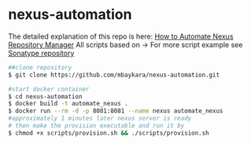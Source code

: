 # nexus-automation
The detailed explanation of this repo is here: 
[How to Automate Nexus Repository Manager](https://baykara.medium.com/how-to-automate-nexus-setup-process-5755183bc322)
All scripts based on -> 
For more script example see [Sonatype repository](https://github.com/sonatype-nexus-community/nexus-scripting-examples)

```bash
##clone repository
$ git clone https://github.com/mbaykara/nexus-automation.git

#start docker container
$ cd nexus-automation
$ docker build -t automate_nexus .
$ docker run --rm -d -p 8081:8081 --name nexus automate_nexus
#approximately 1 minutes later nexus server is ready
# then make the provision executable and run it by
$ chmod +x scripts/provision.sh && ./scripts/provision.sh
